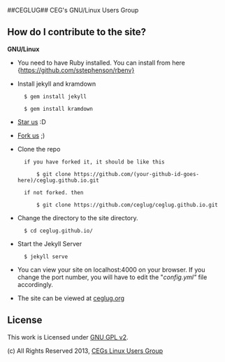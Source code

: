 ##CEGLUG##
CEG's GNU/Linux Users Group

How do I contribute to the site? 
-----------

**GNU/Linux**
- You need to have Ruby installed. You can install from here {https://github.com/sstephenson/rbenv} 

- Install jekyll and kramdown

        $ gem install jekyll

        $ gem install kramdown
- [Star us](https://github.com/ceglug/ceglug.github.io/star) :D
- [Fork us](https://github.com/ceglug/ceglug.github.io/fork) ;)
- Clone the repo
        
        if you have forked it, it should be like this
            
            $ git clone https://github.com/(your-github-id-goes-here)/ceglug.github.io.git
        
        if not forked. then
            
            $ git clone https://github.com/ceglug/ceglug.github.io.git

- Change the directory to the site directory. 
        
        $ cd ceglug.github.io/
- Start the Jekyll Server
        
        $ jekyll serve

- You can view your site on localhost:4000 on your browser. If you change the port number, you will have to edit the "_config.yml"_ file accordingly. 

- The site can be viewed at [ceglug.org](ceglug.org)

License
----
This work is Licensed under [GNU GPL v2](https://raw.github.com/ceglug/thesite/master/LICENSE).

(c) All Rights Reserved 2013, [CEGs Linux Users Group](/)

